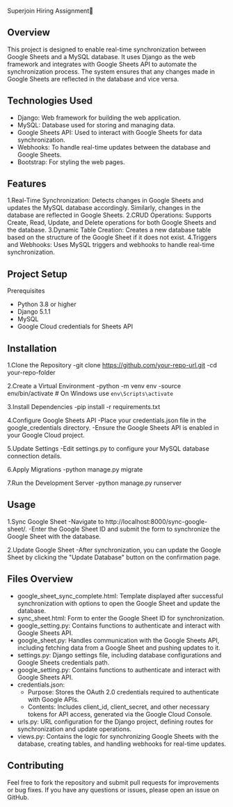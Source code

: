 Superjoin Hiring Assignment🚀

## Overview
This project is designed to enable real-time synchronization between Google Sheets and a MySQL database. It uses Django as the web framework and integrates with Google Sheets API to automate the synchronization process. The system ensures that any changes made in Google Sheets are reflected in the database and vice versa.

## Technologies Used
- Django: Web framework for building the web application.
- MySQL: Database used for storing and managing data.
- Google Sheets API: Used to interact with Google Sheets for data synchronization.
- Webhooks: To handle real-time updates between the database and Google Sheets.
- Bootstrap: For styling the web pages.

## Features
1.Real-Time Synchronization: Detects changes in Google Sheets and updates the MySQL database accordingly. Similarly, changes in the database are reflected in Google Sheets.
2.CRUD Operations: Supports Create, Read, Update, and Delete operations for both Google Sheets and the database.
3.Dynamic Table Creation: Creates a new database table based on the structure of the Google Sheet if it does not exist.
4.Triggers and Webhooks: Uses MySQL triggers and webhooks to handle real-time synchronization.

## Project Setup
Prerequisites
- Python 3.8 or higher
- Django 5.1.1
- MySQL
- Google Cloud credentials for Sheets API

## Installation
1.Clone the Repository
   -git clone https://github.com/your-repo-url.git
   -cd your-repo-folder

2.Create a Virtual Environment
   -python -m venv env
   -source env/bin/activate  # On Windows use `env\Scripts\activate`
   
3.Install Dependencies
   -pip install -r requirements.txt
   
4.Configure Google Sheets API
   -Place your credentials.json file in the google_credentials directory.
   -Ensure the Google Sheets API is enabled in your Google Cloud project.
   
5.Update Settings
   -Edit settings.py to configure your MySQL database connection details.
   
6.Apply Migrations
   -python manage.py migrate
   
7.Run the Development Server
   -python manage.py runserver
   
## Usage
1.Sync Google Sheet
   -Navigate to http://localhost:8000/sync-google-sheet/.
   -Enter the Google Sheet ID and submit the form to synchronize the Google Sheet with the database.
   
2.Update Google Sheet
   -After synchronization, you can update the Google Sheet by clicking the "Update Database" button on the confirmation page.
   
## Files Overview
- google_sheet_sync_complete.html: Template displayed after successful synchronization with options to open the Google Sheet and update the database.
- sync_sheet.html: Form to enter the Google Sheet ID for synchronization.
- google_setting.py: Contains functions to authenticate and interact with Google Sheets API.
- google_sheet.py: Handles communication with the Google Sheets API, including fetching data from a Google Sheet and pushing updates to it.
- settings.py: Django settings file, including database configurations and Google Sheets credentials path.
- google_setting.py: Contains functions to authenticate and interact with Google Sheets API.
- credentials.json:
   - Purpose: Stores the OAuth 2.0 credentials required to authenticate with Google APIs.
   - Contents: Includes client_id, client_secret, and other necessary tokens for API access, generated via the Google Cloud Console.
- urls.py: URL configuration for the Django project, defining routes for synchronization and update operations.
- views.py: Contains the logic for synchronizing Google Sheets with the database, creating tables, and handling webhooks for real-time updates.

## Contributing
Feel free to fork the repository and submit pull requests for improvements or bug fixes. If you have any questions or issues, please open an issue on GitHub.
